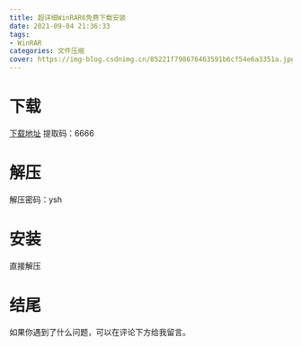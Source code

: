 ```yaml
---
title: 超详细WinRAR6免费下载安装
date: 2021-09-04 21:36:33
tags:
- WinRAR
categories: 文件压缩
cover: https://img-blog.csdnimg.cn/85221f798676463591b6cf54e6a3351a.jpg
---
```


# 下载
[下载地址](https://pan.baidu.com/s/13fklFS6rgQhNYHYlaCvGBQ)
提取码：6666

# 解压
解压密码：ysh

# 安装
直接解压

# 结尾
如果你遇到了什么问题，可以在评论下方给我留言。









